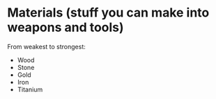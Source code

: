Materials (stuff you can make into weapons and tools)
================================================================================
From weakest to strongest:
- Wood
- Stone
- Gold
- Iron
- Titanium
